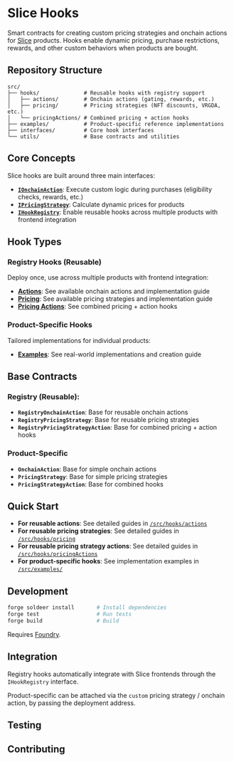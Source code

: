 # Slice Hooks

Smart contracts for creating custom pricing strategies and onchain actions for [Slice](https://slice.so) products. Hooks enable dynamic pricing, purchase restrictions, rewards, and other custom behaviors when products are bought.

## Repository Structure

```
src/
├── hooks/              # Reusable hooks with registry support
│   ├── actions/        # Onchain actions (gating, rewards, etc.)
│   ├── pricing/        # Pricing strategies (NFT discounts, VRGDA, etc.)
│   └── pricingActions/ # Combined pricing + action hooks
├── examples/           # Product-specific reference implementations
├── interfaces/         # Core hook interfaces
└── utils/              # Base contracts and utilities
```

## Core Concepts

Slice hooks are built around three main interfaces:

- **[`IOnchainAction`](./src/interfaces/IOnchainAction.sol)**: Execute custom logic during purchases (eligibility checks, rewards, etc.)
- **[`IPricingStrategy`](./src/interfaces/IPricingStrategy.sol)**: Calculate dynamic prices for products
- **[`IHookRegistry`](./src/interfaces/IHookRegistry.sol)**: Enable reusable hooks across multiple products with frontend integration

## Hook Types

### Registry Hooks (Reusable)

Deploy once, use across multiple products with frontend integration:

- **[Actions](./src/hooks/actions/)**: See available onchain actions and implementation guide
- **[Pricing](./src/hooks/pricing/)**: See available pricing strategies and implementation guide  
- **[Pricing Actions](./src/hooks/pricingActions/)**: See combined pricing + action hooks

### Product-Specific Hooks

Tailored implementations for individual products:

- **[Examples](./src/examples/)**: See real-world implementations and creation guide

## Base Contracts

###  Registry (Reusable):

- **`RegistryOnchainAction`**: Base for reusable onchain actions
- **`RegistryPricingStrategy`**: Base for reusable pricing strategies  
- **`RegistryPricingStrategyAction`**: Base for combined pricing + action hooks

### Product-Specific

- **`OnchainAction`**: Base for simple onchain actions
- **`PricingStrategy`**: Base for simple pricing strategies
- **`PricingStrategyAction`**: Base for combined hooks

## Quick Start

- **For reusable actions**: See detailed guides in [`/src/hooks/actions`](./src/hooks/actions)
- **For reusable pricing strategies**: See detailed guides in [`/src/hooks/pricing`](./src/hooks/pricing)
- **For reusable pricing strategy actions**: See detailed guides in [`/src/hooks/pricingActions`](./src/hooks/pricingActions)
- **For product-specific hooks**: See implementation examples in [`/src/examples/`](./src/examples/)

## Development

```bash
forge soldeer install       # Install dependencies
forge test                  # Run tests
forge build                 # Build
```

Requires [Foundry](https://book.getfoundry.sh/getting-started/installation).

## Integration

Registry hooks automatically integrate with Slice frontends through the `IHookRegistry` interface.

Product-specific can be attached via the `custom` pricing strategy / onchain action, by passing the deployment address.

## Testing

## Contributing


<!-- TODO:
- update openzeppelin dependency to latest (after core is upgraded to latest)

- add testing and contributing guidelines this readme
- finalize tests

 -->